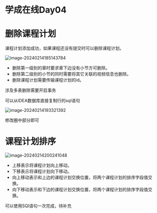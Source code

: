 # 学成在线Day04



# 删除课程计划

课程计划添加成功，如果课程还没有提交时可以删除课程计划。

![image-20240214185143784](C:\Users\Wwhds\AppData\Roaming\Typora\typora-user-images\image-20240214185143784.png)

- 删除第一级别的章时要求章下边没有小节方可删除。 
- 删除第二级别的小节的同时需要将其它关联的视频信息也删除。
- 删除课程计划需要传输课程计划的id。

涉及多表删除需要开启事务

可以从IDEA数据库直接复制行的sql语句

![image-20240214193321392](C:\Users\Wwhds\AppData\Roaming\Typora\typora-user-images\image-20240214193321392.png)

修改圈中部分即可



# 课程计划排序

![image-20240214200241048](C:\Users\Wwhds\AppData\Roaming\Typora\typora-user-images\image-20240214200241048.png)

- 上移表示将课程计划向上移动。 
- 下移表示将课程计划向下移动。 
- 向上移动表示和上边的课程计划交换位置，将两个课程计划的排序字段值交换。 
- 向下移动表示和下边的课程计划交换位置，将两个课程计划的排序字段值交换。

可以使用SQl语句一次完成，待补充